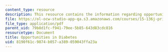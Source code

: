```yaml
---
content_type: resource
description: This resource contains the information regarding opportunities in diabetes.
file: https://ol-ocw-studio-app-qa.s3.amazonaws.com/courses/15-136j-principles-and-practice-of-drug-development-fall-2013/8190f61c9874b057a389059043ffa23a_MIT15_136JF13_Opp_Diab.pdf
file_type: application/pdf
parent_uid: 79b8d1fc-f941-79ee-5b85-643d83cdc816
resourcetype: Document
title: Opportunities in Diabetes
uid: 8190f61c-9874-b057-a389-059043ffa23a
---
```

